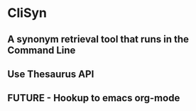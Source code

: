# CliSyn
## A synonym retrieval tool that runs in the Command Line
## Use Thesaurus API
## FUTURE - Hookup to emacs org-mode